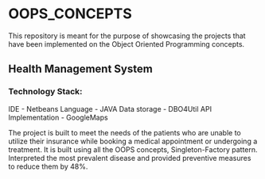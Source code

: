 # OOPS_CONCEPTS
This repository is meant for the purpose of showcasing the projects that have been implemented on the Object Oriented Programming concepts.

## Health Management System
### Technology Stack: 
IDE - Netbeans
Language - JAVA
Data storage - DBO4Util
API Implementation - GoogleMaps

The project is built to meet the needs of the patients who are unable to utilize their insurance while booking a medical appointment or undergoing a treatment.
It is built using all the OOPS concepts, Singleton-Factory pattern.
Interpreted the most prevalent disease and provided preventive measures to reduce them by 48%.
